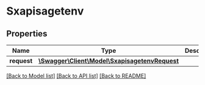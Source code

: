 # Sxapisagetenv

## Properties
Name | Type | Description | Notes
------------ | ------------- | ------------- | -------------
**request** | [**\Swagger\Client\Model\SxapisagetenvRequest**](SxapisagetenvRequest.md) |  | [optional] 

[[Back to Model list]](../README.md#documentation-for-models) [[Back to API list]](../README.md#documentation-for-api-endpoints) [[Back to README]](../README.md)


